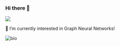 ### Hi there 👋 
![](https://komarev.com/ghpvc/?username=jingbo02&label=PROFILE+VIEWS)

 🌱 I’m currently interested in Graph Neural Networks!

![bio](https://github-readme-stats.vercel.app/api?username=jingbo02&show_icons=true&&hide=prs,issues)

